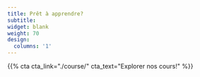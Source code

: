 ```yaml
---
title: Prêt à apprendre?
subtitle:
widget: blank
weight: 70
design:
  columns: '1'
---
```


{{% cta cta_link="./course/" cta_text="Explorer nos cours!" %}}
